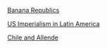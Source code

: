[Banana Republics](https://www.youtube.com/watch?v=QgydTdThoeA&t=1s)

[US Imperialism in Latin America](https://www.youtube.com/watch?v=5d_J-fUG_b0)

[Chile and Allende](https://www.youtube.com/watch?v=8R7MNnoYktM)